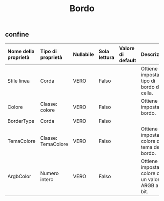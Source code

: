 ﻿---
title: Bordo
second_title: Aspose.Cells Cloud Documen
type: docs
url: /it/specification/model/border/
description: "Aspose.Cells Specifica del modello Cloud: Bordo. Gestisci facilmente Excel e altri fogli di calcolo con funzionalità come apertura, generazione, modifica, divisione, unione, confronto e conversione"
weight: 50
---
## **confine**

 

| Nome della proprietà| Tipo di proprietà| Nullabile| Sola lettura| Valore di default| Descrizione|
|:- |:- |:- |:- |:- |:- |
| Stile linea| Corda| VERO| Falso|| Ottiene o imposta il tipo di bordo della cella.|
| Colore| Classe: colore| VERO| Falso|| Ottiene o imposta il bordo.|
| BorderType| Corda| VERO| Falso|||
| TemaColore| Classe: TemaColore| VERO| Falso|| Ottiene e imposta il colore del tema del bordo.|
| ArgbColor| Numero intero| VERO| Falso|| Ottiene e imposta il colore con un valore ARGB a 32 bit.|


